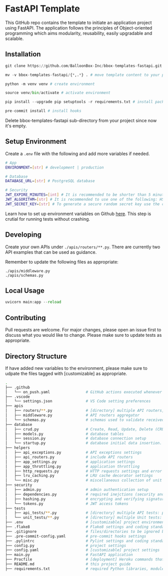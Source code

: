 # FastAPI Template

This GitHub repo contains the template to initiate an application project using FastAPI. The application follows the principles of Object-oriented programming which aims modularity, reusability, easily upgradable and scalable.

## Installation

```python
git clone https://github.com/BalloonBox-Inc/bbox-templates-fastapi.git # clone template to your project directory as a sub-directory

mv -v bbox-templates-fastapi/{*,.*} . # move template content to your project root directory (out of the cloned sub-directory)

python -m venv venv # create environment

source venv/bin/activate # activate environment

pip install --upgrade pip setuptools -r requirements.txt # install packages

pre-commit install # install hooks
```

Delete bbox-templates-fastapi sub-directory from your project since now it's empty.

## Setup Environment

Create a `.env` file with the following and add more variables if needed.

```bash
# App
ENVIRONMENT=[str] # development | production

# Database
DATABASE_URL=[str] # PostgreSQL database

# Security
JWT_EXPIRE_MINUTES=[int] # It is recommended to be shorter than 5 minutes
JWT_ALGORITHM=[str] # It is recommended to use one of the following: HS256 | RS256 | HS512 | RS512
JWT_SECRET_KEY=[str] # To generate a secure random secret key use the command: openssl rand -hex <256 or 512 depending on algo used>
```

Learn how to set up environment variables on Github [here](https://adamtheautomator.com/github-actions-environment-variables/#Managing_Environment_Variables_via_GitHub_Actions_environment_variables_and_Secrets). This step is crutial for running tests without crashing.

## Developing

Create your own APIs under `./apis/routers/**.py`. There are currently two API examples that can be used as guidance.

Remember to update the following files as appropriate:

```basb
./apis/middleware.py
./apis/schemas.py
```

## Local Usage

```python
uvicorn main:app --reload
```

## Contributing

Pull requests are welcome. For major changes, please open an issue first to discuss what you would like to change. Please make sure to update tests as appropriate.

## Directory Structure

If have added new variables to the environment, please make sure to udpate the files tagged with [customizable] as appropriate.

```bash
.
├── .github
│   └── on_push.yaml                # GitHub actions executed whenever a push is made (quality and test checks)
├── .vscode
│   └── settings.json               # VS Code setting preferences
├── apis
│   ├── routers/**.py               # [directory] multiple API routers, including webhooks
│   ├── middleware.py               # API routers aggregator
│   └── schemas.py                  # schemas used to validate received data and reformat it before sending back to the client/browser (http requests/responses)
├── database
│   ├── crud.py                     # Create, Read, Update, Delete (CRUD) operations to manage data elements of relational databases
│   ├── models.py                   # database tables
│   ├── session.py                  # database connection setup
│   └── startup.py                  # database initial data insertion.
├── helpers
│   ├── api_exceptions.py           # API exceptions settings
│   ├── api_routers.py              # include API routers
│   ├── app_settings.py             # application settings
│   ├── app_throttling.py           # application throttling
│   ├── http_requests.py            # HTTP requests settings and error handling
│   ├── lru_caching.py              # LRU cache decorator settings
│   └── misc.py                     # miscellaneous collection of unit functions
├── security
│   ├── admin.py                    # admin authentication setup
│   ├── dependencies.py             # required inejctions (security and authentication) to happen before running an API router
│   ├── hashing.py                  # encrypting and verifying signatures
│   └── tokens.py                   # JWT access tokens
├── tests
│   ├── api_tests/**.py             # [directory] multiple API tests: process of checking the functionality, reliability, performance, and security of the programming interfaces
│   └── unit_tests/**.py            # [directory] multiple Unit tests: process of checking each individual units of source code
├── .env                            # [customizable] project environment variables
├── .flake8                         # Flake8 settings and coding standards on a module-by-module basis
├── .gitignore                      # files/directories to be ignored by GitHub when commiting code
├── .pre-commit-config.yaml         # pre-commit hooks settings
├── .pylintrc                       # Pylint settings and coding standards on a module-by-module basis
├── config.py                       # project settings
├── config.yaml                     # [customizable] project settings
├── main.py                         # FastAPI application
├── Procfile                        # [deployment] Heroku commands that are executed by the dyno's app on startup
├── README.md                       # this project guide
├── requirements.txt                # required Python libraries, modules, and packages to run and deploy the project
```
